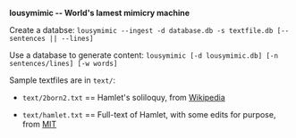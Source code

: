 **lousymimic -- World's lamest mimicry machine**

Create a databse:
`lousymimic --ingest -d database.db -s textfile.db [--sentences || --lines]`

Use a database to generate content:
`lousymimic [-d lousymimic.db] [-n sentences/lines] [-w words]`


Sample textfiles are in `text/`:

*  `text/2born2.txt` == Hamlet's soliloquy, from [Wikipedia](http://en.wikipedia.org/wiki/To_be,_or_not_to_be)

*  `text/hamlet.txt` == Full-text of Hamlet, with some edits for purpose, from [MIT](http://shakespeare.mit.edu/hamlet/full.html)
